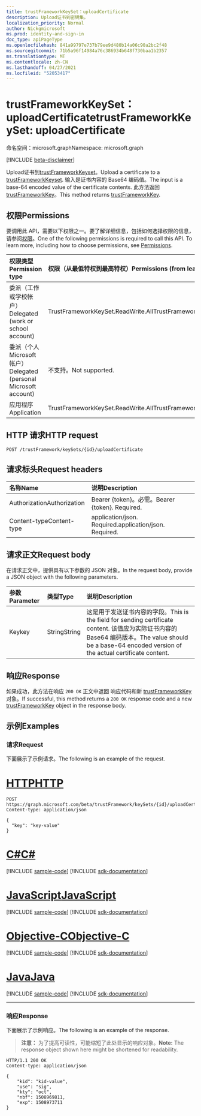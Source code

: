 ```yaml
---
title: trustFrameworkKeySet：uploadCertificate
description: Upload证书到密钥集。
localization_priority: Normal
author: Nickgmicrosoft
ms.prod: identity-and-sign-in
doc_type: apiPageType
ms.openlocfilehash: 841a99797e737b79ee9d480b14a06c90a2bc2f48
ms.sourcegitcommit: 71b5a96f14984a76c386934b648f730baa1b2357
ms.translationtype: MT
ms.contentlocale: zh-CN
ms.lasthandoff: 04/27/2021
ms.locfileid: "52053417"
---
```

# <a name="trustframeworkkeyset-uploadcertificate"></a><span data-ttu-id="ae8d8-103">trustFrameworkKeySet：uploadCertificate</span><span class="sxs-lookup"><span data-stu-id="ae8d8-103">trustFrameworkKeySet: uploadCertificate</span></span>

<span data-ttu-id="ae8d8-104">命名空间：microsoft.graph</span><span class="sxs-lookup"><span data-stu-id="ae8d8-104">Namespace: microsoft.graph</span></span>

[!INCLUDE [beta-disclaimer](../../includes/beta-disclaimer.md)]

<span data-ttu-id="ae8d8-105">Upload证书到[trustFrameworkKeyset](../resources/trustframeworkkeyset.md)。</span><span class="sxs-lookup"><span data-stu-id="ae8d8-105">Upload a certificate to a [trustFrameworkKeyset](../resources/trustframeworkkeyset.md).</span></span> <span data-ttu-id="ae8d8-106">输入是证书内容的 Base64 编码值。</span><span class="sxs-lookup"><span data-stu-id="ae8d8-106">The input is a base-64 encoded value of the certificate contents.</span></span> <span data-ttu-id="ae8d8-107">此方法返回 [trustFrameworkKey](../resources/trustframeworkkey.md)。</span><span class="sxs-lookup"><span data-stu-id="ae8d8-107">This method returns [trustFrameworkKey](../resources/trustframeworkkey.md).</span></span>

## <a name="permissions"></a><span data-ttu-id="ae8d8-108">权限</span><span class="sxs-lookup"><span data-stu-id="ae8d8-108">Permissions</span></span>

<span data-ttu-id="ae8d8-p102">要调用此 API，需要以下权限之一。要了解详细信息，包括如何选择权限的信息，请参阅[权限](/graph/permissions-reference)。</span><span class="sxs-lookup"><span data-stu-id="ae8d8-p102">One of the following permissions is required to call this API. To learn more, including how to choose permissions, see [Permissions](/graph/permissions-reference).</span></span>

| <span data-ttu-id="ae8d8-111">权限类型</span><span class="sxs-lookup"><span data-stu-id="ae8d8-111">Permission type</span></span>                        | <span data-ttu-id="ae8d8-112">权限（从最低特权到最高特权）</span><span class="sxs-lookup"><span data-stu-id="ae8d8-112">Permissions (from least to most privileged)</span></span> |
|:---------------------------------------|:--------------------------------------------|
| <span data-ttu-id="ae8d8-113">委派（工作或学校帐户）</span><span class="sxs-lookup"><span data-stu-id="ae8d8-113">Delegated (work or school account)</span></span>     | <span data-ttu-id="ae8d8-114">TrustFrameworkKeySet.ReadWrite.All</span><span class="sxs-lookup"><span data-stu-id="ae8d8-114">TrustFrameworkKeySet.ReadWrite.All</span></span> |
| <span data-ttu-id="ae8d8-115">委派（个人 Microsoft 帐户）</span><span class="sxs-lookup"><span data-stu-id="ae8d8-115">Delegated (personal Microsoft account)</span></span> | <span data-ttu-id="ae8d8-116">不支持。</span><span class="sxs-lookup"><span data-stu-id="ae8d8-116">Not supported.</span></span> |
| <span data-ttu-id="ae8d8-117">应用程序</span><span class="sxs-lookup"><span data-stu-id="ae8d8-117">Application</span></span>                            | <span data-ttu-id="ae8d8-118">TrustFrameworkKeySet.ReadWrite.All</span><span class="sxs-lookup"><span data-stu-id="ae8d8-118">TrustFrameworkKeySet.ReadWrite.All</span></span> |

## <a name="http-request"></a><span data-ttu-id="ae8d8-119">HTTP 请求</span><span class="sxs-lookup"><span data-stu-id="ae8d8-119">HTTP request</span></span>

<!-- { "blockType": "ignored" } -->

```http
POST /trustFramework/keySets/{id}/uploadCertificate
```

## <a name="request-headers"></a><span data-ttu-id="ae8d8-120">请求标头</span><span class="sxs-lookup"><span data-stu-id="ae8d8-120">Request headers</span></span>

| <span data-ttu-id="ae8d8-121">名称</span><span class="sxs-lookup"><span data-stu-id="ae8d8-121">Name</span></span>          | <span data-ttu-id="ae8d8-122">说明</span><span class="sxs-lookup"><span data-stu-id="ae8d8-122">Description</span></span>   |
|:--------------|:--------------|
| <span data-ttu-id="ae8d8-123">Authorization</span><span class="sxs-lookup"><span data-stu-id="ae8d8-123">Authorization</span></span> | <span data-ttu-id="ae8d8-p103">Bearer {token}。必需。</span><span class="sxs-lookup"><span data-stu-id="ae8d8-p103">Bearer {token}. Required.</span></span> |
|<span data-ttu-id="ae8d8-126">Content-type</span><span class="sxs-lookup"><span data-stu-id="ae8d8-126">Content-type</span></span> | <span data-ttu-id="ae8d8-p104">application/json. Required.</span><span class="sxs-lookup"><span data-stu-id="ae8d8-p104">application/json. Required.</span></span> |

## <a name="request-body"></a><span data-ttu-id="ae8d8-129">请求正文</span><span class="sxs-lookup"><span data-stu-id="ae8d8-129">Request body</span></span>

<span data-ttu-id="ae8d8-130">在请求正文中，提供具有以下参数的 JSON 对象。</span><span class="sxs-lookup"><span data-stu-id="ae8d8-130">In the request body, provide a JSON object with the following parameters.</span></span>

| <span data-ttu-id="ae8d8-131">参数</span><span class="sxs-lookup"><span data-stu-id="ae8d8-131">Parameter</span></span>    | <span data-ttu-id="ae8d8-132">类型</span><span class="sxs-lookup"><span data-stu-id="ae8d8-132">Type</span></span>        | <span data-ttu-id="ae8d8-133">说明</span><span class="sxs-lookup"><span data-stu-id="ae8d8-133">Description</span></span> |
|:-------------|:------------|:------------|
|<span data-ttu-id="ae8d8-134">Key</span><span class="sxs-lookup"><span data-stu-id="ae8d8-134">key</span></span>|<span data-ttu-id="ae8d8-135">String</span><span class="sxs-lookup"><span data-stu-id="ae8d8-135">String</span></span>| <span data-ttu-id="ae8d8-136">这是用于发送证书内容的字段。</span><span class="sxs-lookup"><span data-stu-id="ae8d8-136">This is the field for sending certificate content.</span></span> <span data-ttu-id="ae8d8-137">该值应为实际证书内容的 Base64 编码版本。</span><span class="sxs-lookup"><span data-stu-id="ae8d8-137">The value should be a base-64 encoded version of the actual certificate content.</span></span> |

## <a name="response"></a><span data-ttu-id="ae8d8-138">响应</span><span class="sxs-lookup"><span data-stu-id="ae8d8-138">Response</span></span>

<span data-ttu-id="ae8d8-139">如果成功，此方法在响应 `200 OK` 正文中返回 响应代码和新 [trustFrameworkKey](../resources/trustframeworkkey.md) 对象。</span><span class="sxs-lookup"><span data-stu-id="ae8d8-139">If successful, this method returns a `200 OK` response code and a new [trustFrameworkKey](../resources/trustframeworkkey.md) object in the response body.</span></span>

## <a name="examples"></a><span data-ttu-id="ae8d8-140">示例</span><span class="sxs-lookup"><span data-stu-id="ae8d8-140">Examples</span></span>

### <a name="request"></a><span data-ttu-id="ae8d8-141">请求</span><span class="sxs-lookup"><span data-stu-id="ae8d8-141">Request</span></span>

<span data-ttu-id="ae8d8-142">下面展示了示例请求。</span><span class="sxs-lookup"><span data-stu-id="ae8d8-142">The following is an example of the request.</span></span>

# <a name="http"></a>[<span data-ttu-id="ae8d8-143">HTTP</span><span class="sxs-lookup"><span data-stu-id="ae8d8-143">HTTP</span></span>](#tab/http)
<!-- {
  "blockType": "request",
  "name": "trustframeworkkeyset_uploadcertificate"
}-->

```http
POST https://graph.microsoft.com/beta/trustFramework/keySets/{id}/uploadCertificate
Content-type: application/json

{
  "key": "key-value"
}
```
# <a name="c"></a>[<span data-ttu-id="ae8d8-144">C#</span><span class="sxs-lookup"><span data-stu-id="ae8d8-144">C#</span></span>](#tab/csharp)
[!INCLUDE [sample-code](../includes/snippets/csharp/trustframeworkkeyset-uploadcertificate-csharp-snippets.md)]
[!INCLUDE [sdk-documentation](../includes/snippets/snippets-sdk-documentation-link.md)]

# <a name="javascript"></a>[<span data-ttu-id="ae8d8-145">JavaScript</span><span class="sxs-lookup"><span data-stu-id="ae8d8-145">JavaScript</span></span>](#tab/javascript)
[!INCLUDE [sample-code](../includes/snippets/javascript/trustframeworkkeyset-uploadcertificate-javascript-snippets.md)]
[!INCLUDE [sdk-documentation](../includes/snippets/snippets-sdk-documentation-link.md)]

# <a name="objective-c"></a>[<span data-ttu-id="ae8d8-146">Objective-C</span><span class="sxs-lookup"><span data-stu-id="ae8d8-146">Objective-C</span></span>](#tab/objc)
[!INCLUDE [sample-code](../includes/snippets/objc/trustframeworkkeyset-uploadcertificate-objc-snippets.md)]
[!INCLUDE [sdk-documentation](../includes/snippets/snippets-sdk-documentation-link.md)]

# <a name="java"></a>[<span data-ttu-id="ae8d8-147">Java</span><span class="sxs-lookup"><span data-stu-id="ae8d8-147">Java</span></span>](#tab/java)
[!INCLUDE [sample-code](../includes/snippets/java/trustframeworkkeyset-uploadcertificate-java-snippets.md)]
[!INCLUDE [sdk-documentation](../includes/snippets/snippets-sdk-documentation-link.md)]

---


### <a name="response"></a><span data-ttu-id="ae8d8-148">响应</span><span class="sxs-lookup"><span data-stu-id="ae8d8-148">Response</span></span>

<span data-ttu-id="ae8d8-149">下面展示了示例响应。</span><span class="sxs-lookup"><span data-stu-id="ae8d8-149">The following is an example of the response.</span></span>

> <span data-ttu-id="ae8d8-150">**注意：** 为了提高可读性，可能缩短了此处显示的响应对象。</span><span class="sxs-lookup"><span data-stu-id="ae8d8-150">**Note:** The response object shown here might be shortened for readability.</span></span>

<!-- {
  "blockType": "response",
  "truncated": true,
  "@odata.type": "microsoft.graph.trustFrameworkKey"
} -->

```http
HTTP/1.1 200 OK
Content-type: application/json

{
    "kid": "kid-value",
    "use": "sig",
    "kty": "oct",
    "nbf": 1508969811,
    "exp": 1508973711
}
```

<!-- uuid: 16cd6b66-4b1a-43a1-adaf-3a886856ed98
2019-02-04 14:57:30 UTC -->
<!-- {
  "type": "#page.annotation",
  "description": "trustFrameworkKeySet: uploadCertificate",
  "keywords": "",
  "section": "documentation",
  "tocPath": ""
}-->


